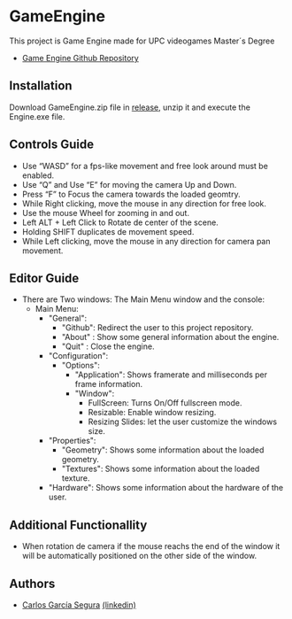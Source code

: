 # GameEngine
This project is Game Engine made  for UPC videogames Master´s Degree

- [Game Engine Github Repository](https://github.com/carlosgspsp/GameEngine)

## Installation

Download GameEngine.zip file in [release](https://github.com/carlosgspsp/GameEngine/releases), unzip it and execute the Engine.exe file.

## Controls Guide

- Use “WASD” for a fps-like movement and free look around must be enabled.
- Use “Q” and Use “E” for moving the camera Up and Down.
- Press “F” to Focus the camera towards the loaded geomtry.
- While Right clicking, move the mouse in any direction for free look.
- Use the mouse Wheel for zooming in and out.
- Left ALT + Left Click to Rotate de center of the scene.
- Holding SHIFT duplicates de movement speed.
- While Left clicking, move the mouse in any direction for camera pan movement.

## Editor Guide
- There are Two windows: The Main Menu window and the console:
  - Main Menu:
    - "General":
      - "Github": Redirect the user to this project repository.
      - "About" : Show some general information about the engine. 
      - "Quit" : Close the engine.
    - "Configuration":
      - "Options":
        - "Application": Shows framerate and milliseconds per frame information.
        - "Window":
          - FullScreen: Turns On/Off fullscreen mode.
          - Resizable: Enable window resizing.
          - Resizing Slides: let the user customize the windows size.
    - "Properties":
      - "Geometry": Shows some information about the loaded geometry.
      - "Textures": Shows some information about the loaded texture.
    - "Hardware": Shows some information about the hardware of the user.

## Additional Functionallity

- When rotation de camera if the mouse reachs the end of the window it will be automatically positioned on the other side of the window.



## Authors
- [Carlos García Segura](https://github.com/carlosgspsp) [(linkedin)](https://www.linkedin.com/in/carlosgs1999/)
